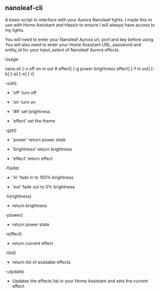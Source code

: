 ## nanoleaf-cli

A basic script to interface with your Aurora Nanoleaf lights. I made this to use with Home Assistant and Hassio to ensure I will always have access to my lights.

You will need to enter your Nanoleaf Aurora url, port and key before using. You will also need to enter your Home Assistant URL, password and entity_id for your input_select of Nanoleaf Aurora effects.

Usage:

nano.sh [-s off on in out # effect] [-g power brightness effect] [-f in out] [-b] [-p] [-e] [-l]

-s(et):

  * 'off' turn off

  * 'on' turn on
  
  * '##' set brightness
  
  * 'effect' set the theme

-g(et)

  * 'power' return power state
  
  * 'brightness' return brightness
  
  * 'effect' return effect

-f(ade)

  * 'in' fade in to 100% brightness
  
  * 'out' fade out to 0% brightness

-b(rightness)

  * return brightness

-p(ower)

  * return power state

-e(ffect)

  * return current effect

-l(ist)

  * return list of available effects

-u(pdate)

  * Updates the effects list in your Home Assistant and sets the current effect.

